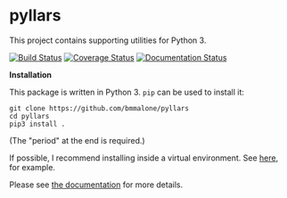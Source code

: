 # pyllars

This project contains supporting utilities for Python 3.

[![Build Status](https://travis-ci.org/bmmalone/pyllars.svg?branch=dev)](https://travis-ci.org/bmmalone/pyllars)
[![Coverage Status](https://coveralls.io/repos/github/bmmalone/pyllars/badge.svg?branch=dev)](https://coveralls.io/github/bmmalone/pyllars?branch=dev)
[![Documentation Status](https://readthedocs.org/projects/pyllars/badge/?version=latest)](https://pyllars.readthedocs.io/en/latest/?badge=latest)

**Installation**

This package is written in Python 3. `pip` can be used to install it:

```
git clone https://github.com/bmmalone/pyllars
cd pyllars
pip3 install .
```

(The "period" at the end is required.)

If possible, I recommend installing inside a virtual environment. See 
[here](http://www.simononsoftware.com/virtualenv-tutorial-part-2/>), for example.

Please see [the documentation](https://pyllars.readthedocs.io/en/latest/index.html)
for more details.

